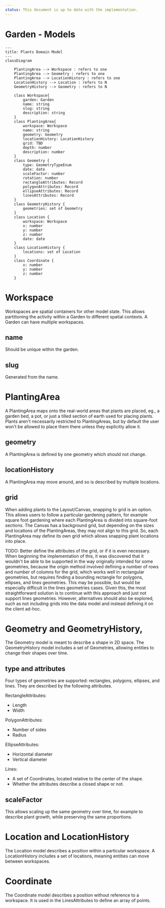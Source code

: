 ```yaml
---
status: This document is up to date with the implementation.
---
```


# Garden - Models

```mermaid
---
title: Plants Domain Model
---
classDiagram

    PlantingArea --> Workspace : refers to one
    PlantingArea --> Geometry : refers to one
    PlantingArea --> LocationHistory : refers to one
    LocationHistory --> Location : refers to N
    GeometryHistory --> Geometry : refers to N

    class Workspace{
        garden: Garden
        name: string
        slug: string
        description: string
    }
    class PlantingArea{
        workspace: Workspace
        name: string
        geometry: Geometry
        locationHistory: LocationHistory
        grid: TBD
        depth: number
        description: number
    }
    class Geometry {
        type: GeometryTypeEnum
        date: date
        scaleFactor: number
        rotation: number
        rectangleAttributes: Record
        polygonAttributes: Record
        ellipseAttributes: Record
        linesAttributes: Record
    }
    class GeometryHistory {
        geometries: set of Geometry
    }
    class Location {
        workspace: Workspace
        x: number
        y: number
        z: number
        date: date
    }
    class LocationHistory {
        locations: set of Location
    }
    class Coordinate {
        x: number
        y: number
        z: number
    }

```

# Workspace

Workspaces are spatial containers for other model state. This allows partitioning the activity within a Garden to different spatial contexts. A Garden can have multiple workspaces.

## name

Should be unique within the garden.

## slug

Generated from the name.

# PlantingArea

A PlantingArea maps onto the real-world areas that plants are placed, eg., a garden bed, a pot, or just a tilled section of earth used for placing plants. Plants aren't necessarily restricted to PlantingAreas, but by default the user won't be allowed to place them there unless they explicitly allow it.

## geometry

A PlantingArea is defined by one geometry which should not change.

## locationHistory

A PlantingArea may move around, and so is described by multiple locations.

## grid

When adding plants to the Layout/Canvas, snapping to grid is an option. This allows users to follow a particular gardening pattern, for example square foot gardening where each PlantingArea is divided into square-foot sections. The Canvas has a background grid, but depending on the sizes and locations of the PlantingAreas, they may not align to this grid. So, each PlantingArea may define its own grid which allows snapping plant locations into place.

TODO: Better define the attributes of the grid, or if it is even necessary. When beginning the implementation of this, it was discovered that it wouldn't be able to be supported in the way originally intended for some geometries, because the origin method involved defining a number of rows and number of columns for the grid, which works well in rectangular geometries, but requires finding a bounding rectangle for polygons, ellipses, and lines geometries. This may be possible, but would be especially difficult in the lines geometries cases. Given this, the most straightforward solution is to continue with this approach and just not support lines geometries. However, alternatives should also be explored, such as not including grids into the data model and instead defining it on the client ad-hoc.

# Geometry and GeometryHistory,

The Geometry model is meant to describe a shape in 2D space. The GeometryHistory model includes a set of Geometries, allowing entities to change their shapes over time.

## type and attributes

Four types of geometries are supported: rectangles, polygons, ellipses, and lines. They are described by the following attributes.

RectangleAttributes:

- Length
- Width

PolygonAttributes:

- Number of sides
- Radius

EllipseAttributes:

- Horizontal diameter
- Vertical diameter

Lines:

- A set of Coordinates, located relative to the center of the shape.
- Whether the attributes describe a closed shape or not.

## scaleFactor

This allows scaling up the same geometry over time, for example to describe plant growth, while preserving the same proportions.

# Location and LocationHistory

The Location model describes a position within a particular workspace. A LocationHistory includes a set of locations, meaning entities can move between workspaces.

# Coordinate

The Coordinate model describes a position without reference to a workspace. It is used in the LinesAttributes to define an array of points.
